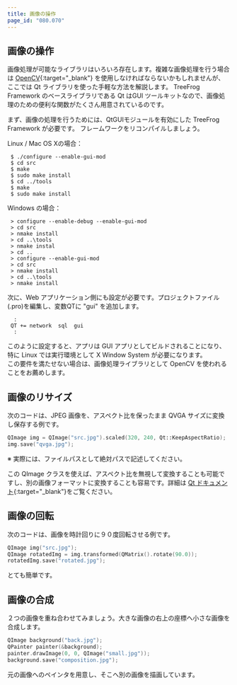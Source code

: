 ```yaml
---
title: 画像の操作
page_id: "080.070"
---
```


## 画像の操作

画像処理が可能なライブラリはいろいろ存在します。複雑な画像処理を行う場合は [OpenCV](http://opencv.org/){:target="_blank"} を使用しなければならないかもしれませんが、ここでは Qt ライブラリを使った手軽な方法を解説します。 TreeFrog Framework のベースライブラリである Qt はGUI ツールキットなので、画像処理のための便利な関数がたくさん用意されているのです。

まず、画像の処理を行うためには、QtGUIモジュールを有効にした TreeFrog Framework が必要です。
フレームワークをリコンパイルしましょう。

Linux / Mac OS Xの場合：

```
 $ ./configure --enable-gui-mod
 $ cd src
 $ make
 $ sudo make install
 $ cd ../tools
 $ make
 $ sudo make install
```

Windows の場合：

```
 > configure --enable-debug --enable-gui-mod
 > cd src
 > nmake install
 > cd ..\tools
 > nmake instal
 > cd ..
 > configure --enable-gui-mod
 > cd src
 > nmake install
 > cd ..\tools
 > nmake install
```

次に、Web アプリケーション側にも設定が必要です。プロジェクトファイル(.pro)を編集し、変数QTに "gui" を追加します。

```
  :
 QT += network  sql  gui
  :
```

このように設定すると、アプリは GUI アプリとしてビルドされることになり、特に Linux では実行環境として X Window System が必要になります。<br>
この要件を満たせない場合は、画像処理ライブラリとして OpenCV を使われることをお薦めします。

## 画像のリサイズ

次のコードは、JPEG 画像を、アスペクト比を保ったまま QVGA サイズに変換し保存する例です。

```c++
QImage img = QImage("src.jpg").scaled(320, 240, Qt::KeepAspectRatio);
img.save("qvga.jpg");
```

※ 実際には、ファイルパスとして絶対パスで記述してください。

この QImage クラスを使えば、アスペクト比を無視して変換することも可能ですし、別の画像フォーマットに変換することも容易です。詳細は [Qt ドキュメント](https://doc.qt.io/qt-5/){:target="_blank"}をご覧ください。

## 画像の回転

次のコードは、画像を時計回りに９０度回転させる例です。

```c++
QImage img("src.jpg");
QImage rotatedImg = img.transformed(QMatrix().rotate(90.0));
rotatedImg.save("rotated.jpg");
```

とても簡単です。

## 画像の合成

２つの画像を重ね合わせてみましょう。大きな画像の右上の座標へ小さな画像を合成します。

```c++
QImage background("back.jpg");
QPainter painter(&background);
painter.drawImage(0, 0, QImage("small.jpg"));
background.save("composition.jpg");
```

元の画像へのペインタを用意し、そこへ別の画像を描画しています。